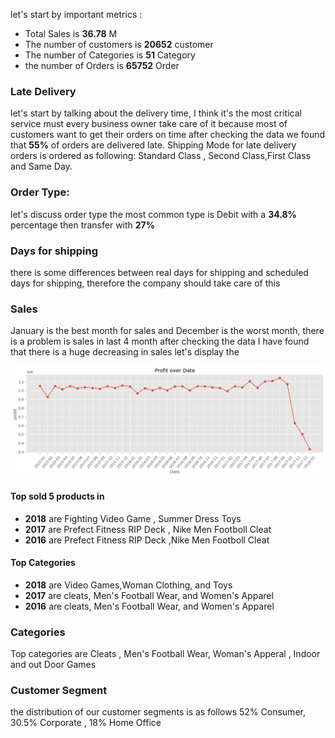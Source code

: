 let's start by important metrics :

 - Total Sales is **36.78** M
 - The number of customers is **20652** customer
 - The number of Categories is **51** Category
 - the number of Orders is **65752** Order

### Late Delivery 
let's start by talking about the delivery time, I think it's the most critical service must every business owner take care of it because most of customers want to get their orders on time after checking the data we found that **55%** of orders are delivered late.
Shipping Mode for late delivery orders is ordered as following: Standard Class , Second Class,First Class and Same Day.

### Order Type:      
let's discuss order type the most common type is Debit with a **34.8%** percentage then transfer with **27%**

### Days for shipping       
there is some differences between real days for shipping and scheduled days for shipping, therefore the company should take care of this

### Sales      
January is the best month for sales and December is the worst month, there is a problem is sales in last 4 month after checking the data I have found that there is a huge decreasing in sales 
let's display the 

![Profit over the time](https://github.com/ahmedbasemdev/Corelia/blob/main/Task%207%20-%20Supply%20Chain/assets/profit.png?raw=true)

#### Top sold 5 products in         

 - **2018** are Fighting Video Game , Summer Dress Toys
 - **2017** are Prefect Fitness RIP Deck , Nike Men Footboll Cleat
 - **2016** are  Prefect Fitness RIP Deck ,Nike Men Footboll Cleat      

#### Top Categories           
 - **2018** are Video Games,Woman Clothing, and Toys
 - **2017** are cleats, Men's Football Wear, and Women's Apparel
 - **2016** are  cleats, Men's Football Wear, and Women's Apparel 

### Categories          
Top categories are Cleats , Men's Football Wear, Woman's Apperal , Indoor and out Door Games  
         
### Customer Segment       
the distribution of our customer segments is as follows 52% Consumer, 30.5% Corporate , 18% Home Office 

